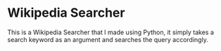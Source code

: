 # Wikipedia Searcher
 This is a Wikipedia Searcher that I made using Python, it simply takes a search keyword as an argument and searches the query accordingly.

